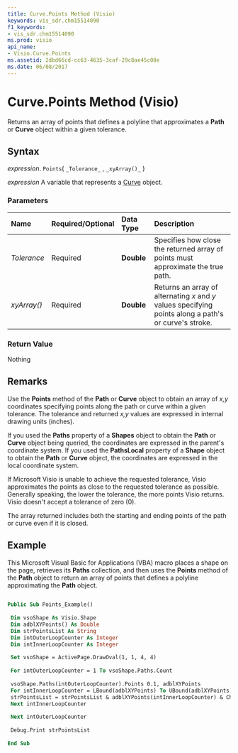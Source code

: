 ```yaml
---
title: Curve.Points Method (Visio)
keywords: vis_sdr.chm15514090
f1_keywords:
- vis_sdr.chm15514090
ms.prod: visio
api_name:
- Visio.Curve.Points
ms.assetid: 2dbd66cd-cc63-4635-3caf-29c8ae45c08e
ms.date: 06/08/2017
---
```



# Curve.Points Method (Visio)

Returns an array of points that defines a polyline that approximates a  **Path** or **Curve** object within a given tolerance.


## Syntax

 _expression_. `Points`( `_Tolerance_` , `_xyArray()_` )

 _expression_ A variable that represents a [Curve](./Visio.Curve.md) object.


### Parameters



|**Name**|**Required/Optional**|**Data Type**|**Description**|
|:-----|:-----|:-----|:-----|
| _Tolerance_|Required| **Double**|Specifies how close the returned array of points must approximate the true path.|
| _xyArray()_|Required| **Double**|Returns an array of alternating  _x_ and _y_ values specifying points along a path's or curve's stroke.|

### Return Value

Nothing


## Remarks

Use the  **Points** method of the **Path** or **Curve** object to obtain an array of _x,y_ coordinates specifying points along the path or curve within a given tolerance. The tolerance and returned _x,y_ values are expressed in internal drawing units (inches).

If you used the  **Paths** property of a **Shapes** object to obtain the **Path** or **Curve** object being queried, the coordinates are expressed in the parent's coordinate system. If you used the **PathsLocal** property of a **Shape** object to obtain the **Path** or **Curve** object, the coordinates are expressed in the local coordinate system.

If Microsoft Visio is unable to achieve the requested tolerance, Visio approximates the points as close to the requested tolerance as possible. Generally speaking, the lower the tolerance, the more points Visio returns. Visio doesn't accept a tolerance of zero (0).

The array returned includes both the starting and ending points of the path or curve even if it is closed.


## Example

This Microsoft Visual Basic for Applications (VBA) macro places a shape on the page, retrieves its  **Paths** collection, and then uses the **Points** method of the **Path** object to return an array of points that defines a polyline approximating the **Path** object.


```vb
 
Public Sub Points_Example() 
 
 Dim vsoShape As Visio.Shape 
 Dim adblXYPoints() As Double 
 Dim strPointsList As String 
 Dim intOuterLoopCounter As Integer 
 Dim intInnerLoopCounter As Integer 
 
 Set vsoShape = ActivePage.DrawOval(1, 1, 4, 4) 
 
 For intOuterLoopCounter = 1 To vsoShape.Paths.Count 
 
 vsoShape.Paths(intOuterLoopCounter).Points 0.1, adblXYPoints 
 For intInnerLoopCounter = LBound(adblXYPoints) To UBound(adblXYPoints) 
 strPointsList = strPointsList & adblXYPoints(intInnerLoopCounter) & Chr(10) 
 Next intInnerLoopCounter 
 
 Next intOuterLoopCounter 
 
 Debug.Print strPointsList 
 
End Sub
```


